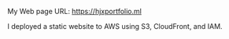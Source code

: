 My Web page URL:
https://hjxportfolio.ml

I deployed a static website to AWS using S3, CloudFront, and IAM.

